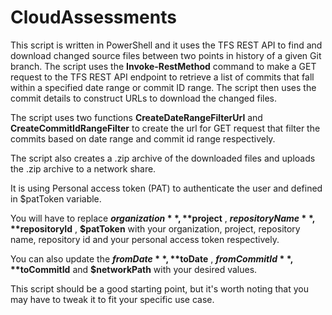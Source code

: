 # CloudAssessments
This script is written in PowerShell and it uses the TFS REST API to find and download changed source files between two points in history of a given Git branch. The script uses the **Invoke-RestMethod** command to make a GET request to the TFS REST API endpoint to retrieve a list of commits that fall within a specified date range or commit ID range. The script then uses the commit details to construct URLs to download the changed files.

The script uses two functions **CreateDateRangeFilterUrl** and **CreateCommitIdRangeFilter** to create the url for GET request that filter the commits based on date range and commit id range respectively.

The script also creates a .zip archive of the downloaded files and uploads the .zip archive to a network share.

It is using Personal access token (PAT) to authenticate the user and defined in $patToken variable.

You will have to replace **$organization** , **$project** , **$repositoryName** , **$repositoryId** , **$patToken** with your organization, project, repository name, repository id and your personal access token respectively.

You can also update the **$fromDate** , **$toDate** , **$fromCommitId** , **$toCommitId** and **$networkPath** with your desired values.

This script should be a good starting point, but it's worth noting that you may have to tweak it to fit your specific use case.
